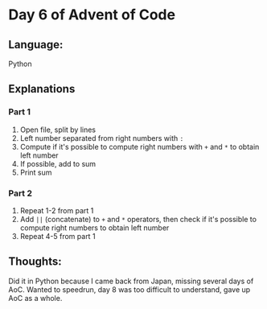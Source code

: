 # Day 6 of Advent of Code

## Language:
Python

## Explanations

### Part 1
1. Open file, split by lines
2. Left number separated from right numbers with `:`
3. Compute if it's possible to compute right numbers with `+` and `*` to obtain left number
4. If possible, add to sum
5. Print sum


### Part 2
1. Repeat 1-2 from part 1
2. Add `||` (concatenate) to `+` and `*` operators, then check if it's possible to compute right numbers to obtain left number
3. Repeat 4-5 from part 1


## Thoughts:

Did it in Python because I came back from Japan, missing several days of AoC. Wanted to speedrun, day 8 was too difficult to understand, gave up AoC as a whole.